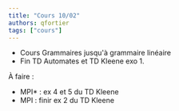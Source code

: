 ```yaml
---
title: "Cours 10/02"
authors: qfortier
tags: ["cours"]
---
```


- Cours Grammaires jusqu'à grammaire linéaire 
- Fin TD Automates et TD Kleene exo 1. 

À faire : 
- MPI* : ex 4 et 5 du TD Kleene
- MPI : finir ex 2 du TD Kleene
